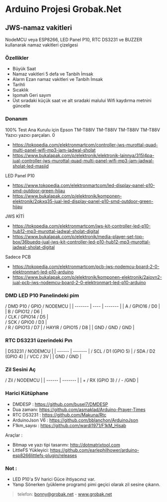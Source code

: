 # Arduino Projesi Grobak.Net

## JWS-namaz vakitleri

NodeMCU veya ESP8266, LED Panel P10, RTC DS3231 ve BUZZER kullanarak namaz vakitleri çizelgesi

### Özellikler

- Büyük Saat
- Namaz vakitleri 5 defa ve Tanbih İmsak
- Alarm Ezan namaz vakitleri ve Tanbih İmsak
- Tarihli
- Sıcaklık
- Iqomah Geri sayım
- Üst sıradaki küçük saat ve alt sıradaki malului Wifi kaydırma metnini güncelle

### Donanım

100% Test Ana Kurulu için Epson TM-T88IV TM-T88IV TM-T88IV TM-T88V Yazıcı yazıcı parçaları. 0
- https://tokopedia.com/elektronmartcom/controller-jws-murottal-quad-multi-panel-wifi-mp3-jam-jadwal-sholat
- https://www.bukalapak.com/p/elektronik/elektronik-lainnya/315l4pa-jual-controller-jws-murottal-quad-multi-panel-wifi-mp3-jam-jadwal-sholat-led-masjid

LED Panel P10
- https://www.tokopedia.com/elektronmartcom/led-display-panel-p10-smd-outdoor-green-hijau
- https://www.bukalapak.com/p/elektronik/komponen-elektronik/2qkxq35-jual-led-display-panel-p10-smd-outdoor-green-hijau


JWS KİTİ
- https://tokopedia.com/elektronmartcom/jws-kit-controller-led-p10-hub12-mp3-murottal-jadwal-sholat-digital
- https://www.bukalapak.com/p/elektronik/media-player-set-top-box/36buedq-jual-jws-kit-controller-led-p10-hub12-mp3-murottal-jadwal-sholat-digital


Sadece PCB
- https://tokopedia.com/elektronmartcom/pcb-jws-nodemcu-board-2-0-elektronmart-led-p10-arduino
- https://www.bukalapak.com/p/elektronik/komponen-elektronik/2aiovn2-jual-pcb-jws-nodemcu-board-2-0-elektronmart-led-p10-arduino



### DMD LED P10 Panelindeki pim

/ DMD P10 / GPIO / NODEMCU | 
| ------- | ---- | ------- |
| A / GPIO16 / D0 |                                                 
| B / GPIO12 / D6 |                                                  
/ CLK / GPIO14 / D5 |                           
/ SCK / GPIO0 / D3 |                           
/ R / GPIO13 / D7 |
/ HAYIR / GPIO15 / D8 |
| GND / GND / GND |

### RTC DS3231 üzerindeki Pın

| DS3231 / NODEMCU |
| ------ | ------- |
/ SCL / D1 (GPIO 5) |
/ SDA / D2 (GPIO 4) |
/ VCC / 3V |
| GND / GND |

### Zil Sesini Aç

/ Zil / NODEMCU |
| ------ | ------- |
| + / RX (GPIO 3) /
/ - /GND |

### Harici Kütüphane
- DMDESP : https://github.com/busel7/DMDESP
- Dua zamanı: https://github.com/asmaklad/Arduino-Prayer-Times
- RTC DS3231 : https://github.com/Makuna/Rtc
- ArduinoJson V6 : https://github.com/bblanchon/ArduinoJson
- F1km_sayısı : https://github.com/wardi1971/F1kM_Hisab

Araçlar : 
- Bitmap ve yazı tipi tasarımı: http://dotmatrixtool.com
- LittleFS Yükleyici: https://github.com/earlephilhower/arduino-esp8266littlefs-plugin/releases

        
### Not : 
- LED P10'a 5V harici Güce ihtiyacınız var.
- Yanıp Sönerken (yükleme programı) pimi geçici olarak zil sesine çıkarın.

> telefon: bonny@grobak.net - www.grobak.net
